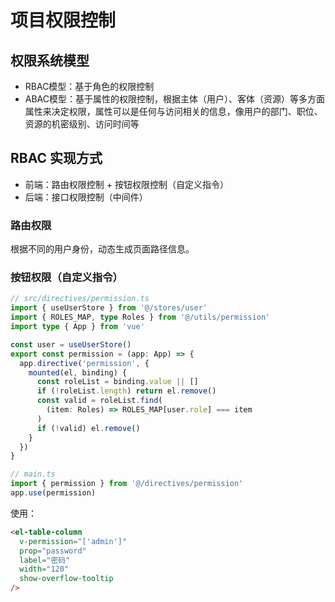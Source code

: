 # 项目权限控制

## 权限系统模型

- RBAC模型：基于角色的权限控制
- ABAC模型：基于属性的权限控制，根据主体（用户）、客体（资源）等多方面属性来决定权限，属性可以是任何与访问相关的信息，像用户的部门、职位、资源的机密级别、访问时间等

## RBAC 实现方式

- 前端：路由权限控制 + 按钮权限控制（自定义指令）
- 后端：接口权限控制（中间件）

### 路由权限

根据不同的用户身份，动态生成页面路径信息。

### 按钮权限（自定义指令）

```ts
// src/directives/permission.ts
import { useUserStore } from '@/stores/user'
import { ROLES_MAP, type Roles } from '@/utils/permission'
import type { App } from 'vue'

const user = useUserStore()
export const permission = (app: App) => {
  app.directive('permission', {
    mounted(el, binding) {
      const roleList = binding.value || []
      if (!roleList.length) return el.remove()
      const valid = roleList.find(
        (item: Roles) => ROLES_MAP[user.role] === item
      )
      if (!valid) el.remove()
    }
  })
}

// main.ts
import { permission } from '@/directives/permission'
app.use(permission)
```

使用：

```html {2}
<el-table-column
  v-permission="['admin']"
  prop="password"
  label="密码"
  width="120"
  show-overflow-tooltip
/>
```
